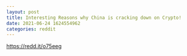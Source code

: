 ```yaml
--- 
layout: post 
title: Interesting Reasons why China is cracking down on Crypto! 
date: 2021-06-24 1624554962 
categories: reddit 
--- 
```

https://redd.it/o75eeg